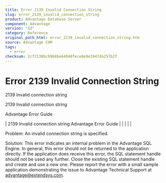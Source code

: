 ```yaml
---
title: Error 2139 Invalid Connection String
slug: error_2139_invalid_connection_string
product: Advantage Database Server
component: Advantage
version: "12"
category: Reference
original_path_html: error_2139_invalid_connection_string.htm
source: Advantage CHM
tags:
  - error
checksum: 2cf2138bc9968be64940fece8e9e3947da257b2f
---
```


# Error 2139 Invalid Connection String

2139 Invalid connection string

2139 Invalid connection string

Advantage Error Guide

| 2139 Invalid connection string  Advantage Error Guide |  |  |  |  |

Problem: An invalid connection string is specified.

Solution: This error indicates an internal problem in the Advantage SQL Engine. In general, this error should not be returned to the application directly. If the application does receive this error, the SQL statement handle should not be used any further. Close the existing SQL statement handle and create and use a new one. Please report the error with a small sample application demonstrating the issue to Advantage Technical Support at advantage@extendsys.com.
